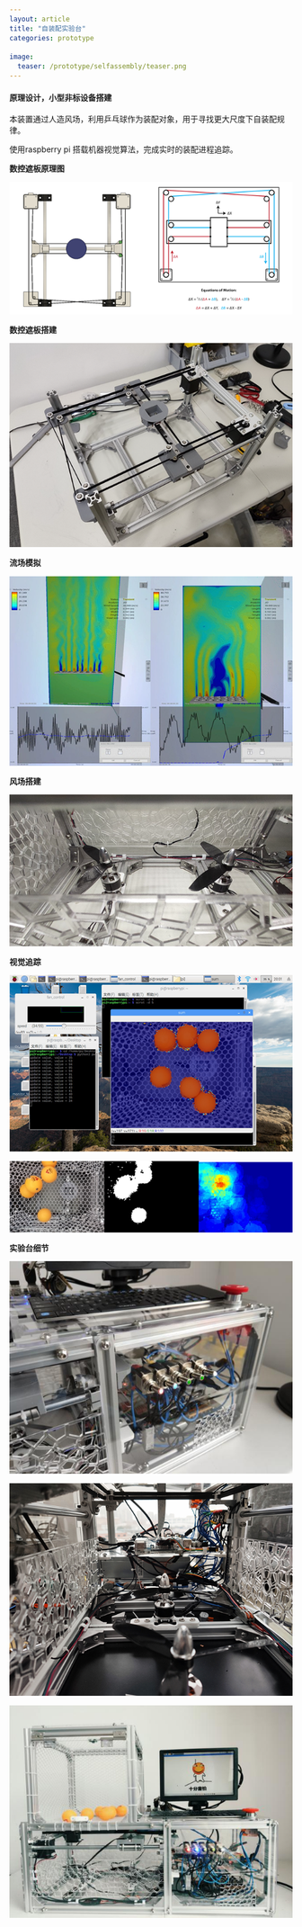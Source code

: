 ```yaml
---
layout: article
title: "自装配实验台"
categories: prototype

image:
  teaser: /prototype/selfassembly/teaser.png
---
```

#### 原理设计，小型非标设备搭建


本装置通过人造风场，利用乒乓球作为装配对象，用于寻找更大尺度下自装配规律。


使用raspberry pi 搭载机器视觉算法，完成实时的装配进程追踪。


**数控遮板原理图**


![](/images/prototype/selfassembly/1.png)


**数控遮板搭建**


![](/images/prototype/selfassembly/2.png)


**流场模拟**


![](/images/prototype/selfassembly/4.png)


**风场搭建**


![](/images/prototype/selfassembly/3.png)


**视觉追踪**


![](/images/prototype/selfassembly/5.png)

![](/images/prototype/selfassembly/6.png)


**实验台细节**


![](/images/prototype/selfassembly/640x_3.jpg)

![](/images/prototype/selfassembly/8.png)

![](/images/prototype/selfassembly/640x_4.jpg)